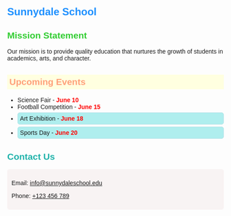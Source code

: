 <!DOCTYPE html>
<html lang="en">
  <head>
    <title>Sunnydale School</title>
    <style>
      h1 {
        font-size: 24px;
        font-weight: bold;
        color: #1e90ff;
      }
      body {
        font-family: "Arial", sans-serif;
      }
      h2.mission {
        color: #32cd32;
      }
      h2#upcoming-events {
        color: #ffa07a;
        background-color: #ffffe0;
        padding: 5px;
      }
      h2.contact {
        color: #20b2aa;
      }
      .outdoor {
        background-color: #afeeee;
        padding: 5px;
        border: 1px solid #b0e0e6;
        border-radius: 5px;
        margin: 5px 0;
      }
      .section {
        background-color: #f8f3f3;
        padding: 10px;
        border-radius: 5px;
      }
    </style>
  </head>
  <body>
    <h1>Sunnydale School</h1>
    <h2 class="mission">Mission Statement</h2>
    <p>
      Our mission is to provide quality education that nurtures the growth of
      students in academics, arts, and character.
    </p>
    <h2 id="upcoming-events">Upcoming Events</h2>
    <ul>
      <li data-event-type="indoor" title="Event Type: Indoor">
        Science Fair -
        <span style="font-weight: bold; color: red">June 10</span>
      </li>
      <li data-event-type="indoor" title="Event Type: Indoor">
        Football Competition -
        <span style="font-weight: bold; color: red">June 15</span>
      </li>
      <li data-event-type="outdoor" class="outdoor" title="Event Type: Outdoor">
        Art Exhibition -
        <span style="font-weight: bold; color: red">June 18</span>
      </li>
      <li data-event-type="outdoor" class="outdoor" title="Event Type: Outdoor">
        Sports Day - <span style="font-weight: bold; color: red">June 20</span>
      </li>
    </ul>
    <h2 class="contact">Contact Us</h2>
    <div class="section">
      <p>
        Email:
        <a href="mailto:info@sunnydaleschool.edu" title="Click to copy email"
          >info@sunnydaleschool.edu</a
        >
      </p>
      <p>
        Phone:
        <a href="tel:+123456789" title="Click to copy phone number"
          >+123 456 789</a
        >
      </p>
    </div>
  </body>
</html>
